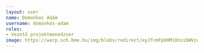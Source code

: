 ```yaml
---
layout: user
name: Domonkos Ádám
username: domonkos-adam
roles:
- Vezető projektmenedzser
image: https://warp.sch.bme.hu/img/blobs/redirect/eyJfcmFpbHMiOnsibWVzc2FnZSI6IkJBaHBBWDA9IiwiZXhwIjpudWxsLCJwdXIiOiJibG9iX2lkIn19--7fcfaf6b88658f558e4451f601aa240cefe11811/DomonkosAdam.jpg
---
```

